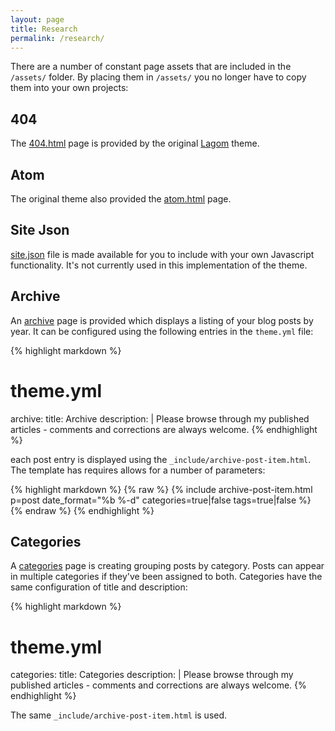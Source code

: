 ```yaml
---
layout: page
title: Research
permalink: /research/
---
```


There are a number of constant page assets that are included in the `/assets/` folder.  By placing them in `/assets/` you no longer have to copy them into your own projects:

## 404

The <a href="{{ '/404.html' | relative_url }}">404.html</a> page is provided by the original [Lagom][lagom] theme.

## Atom

The original theme also provided the <a href="{{ '/atom.xml' | relative_url }}">atom.html</a> page.

## Site Json

<a href="{{ '/site.json' | relative_url }}">site.json</a> file is made available for you to include with your own Javascript functionality.  It's not currently used in this implementation of the theme.

## Archive

An <a href="{{ '/archive/' | relative_url }}">archive</a> page is provided which displays a listing of your blog posts by year.  It can be configured using the following entries in the `theme.yml` file:

{% highlight markdown %}
# theme.yml
archive:
  title: Archive
  description: |
    Please browse through my published articles - comments and corrections are always welcome.
{% endhighlight %}

each post entry is displayed using the `_include/archive-post-item.html`.  The template has requires allows for a number of parameters:

{% highlight markdown %}
{% raw %}
{% include archive-post-item.html 
    p=post 
    date_format="%b %-d"
    categories=true|false
    tags=true|false %}
{% endraw %}
{% endhighlight %}

## Categories

A <a href="{{ '/categories/' | relative_url }}">categories</a> page is creating grouping posts by category.  Posts can appear in multiple categories if they've been assigned to both.  Categories have the same configuration of title and description:

{% highlight markdown %}
# theme.yml
categories:
  title: Categories
  description: |
    Please browse through my published articles - comments and corrections are always welcome.
{% endhighlight %}

The same `_include/archive-post-item.html` is used.

[lagom]: https://github.com/swanson/lagom